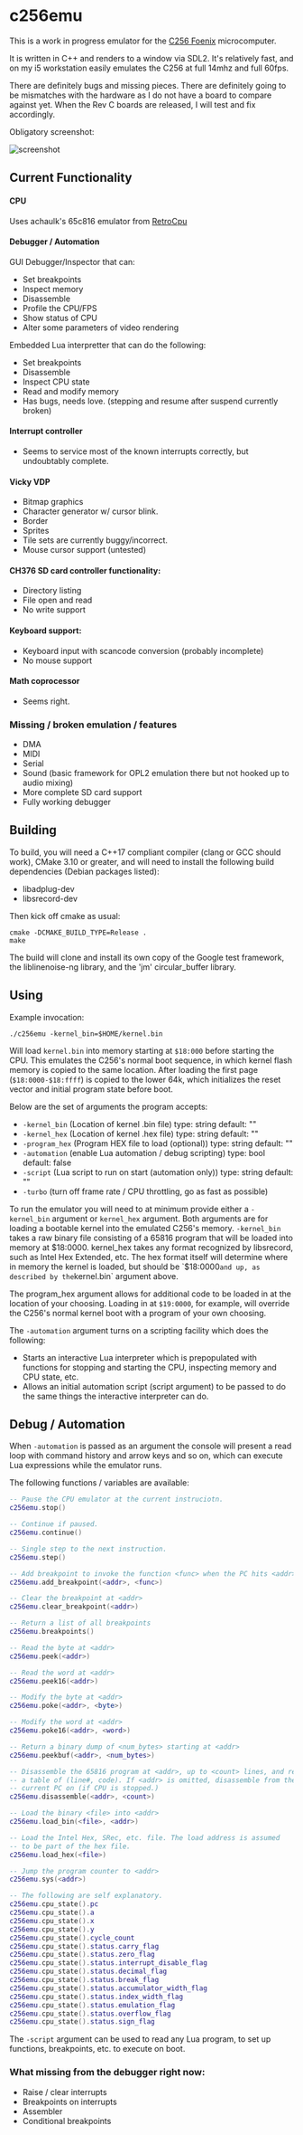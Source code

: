 # c256emu

This is a work in progress emulator for the [C256 Foenix](https://c256foenix.com/) microcomputer.

It is written in C++ and renders to a window via SDL2. It's relatively fast, 
and on my i5 workstation easily emulates the C256 at full 14mhz and full 60fps.

There are definitely bugs and missing pieces. There are definitely
going to be mismatches with the hardware as I do not have a board to compare against yet. When the Rev C boards are released, I will test and fix accordingly.

Obligatory screenshot:

![screenshot](c256emu-screenshot.png?raw=true)

## Current Functionality

#### CPU

Uses achaulk's 65c816 emulator from [RetroCpu](https://github.com/achaulk)

#### Debugger / Automation

GUI Debugger/Inspector that can:

  * Set breakpoints
  * Inspect memory
  * Disassemble
  * Profile the CPU/FPS
  * Show status of CPU
  * Alter some parameters of video rendering
  
Embedded Lua interpretter that can do the following:

  * Set breakpoints
  * Disassemble
  * Inspect CPU state
  * Read and modify memory
  * Has bugs, needs love. (stepping and resume after suspend currently broken)
  
#### Interrupt controller

  * Seems to service most of the known interrupts correctly, but undoubtably complete.
  
#### Vicky VDP

  * Bitmap graphics
  * Character generator w/ cursor blink.
  * Border
  * Sprites
  * Tile sets are currently buggy/incorrect.
  * Mouse cursor support (untested)

#### CH376 SD card controller functionality:

  * Directory listing
  * File open and read
  * No write support

#### Keyboard support:

  * Keyboard input with scancode conversion (probably incomplete)
  * No mouse support

#### Math coprocessor

  * Seems right.

### Missing / broken emulation / features

  * DMA
  * MIDI
  * Serial
  * Sound (basic framework for OPL2 emulation there but not hooked up to audio mixing)
  * More complete SD card support
  * Fully working debugger

## Building

To build, you will need a C++17 compliant compiler (clang or GCC should work), CMake 3.10 or greater, and will need to install the following build dependencies (Debian packages listed):

  * libadplug-dev
  * libsrecord-dev

Then kick off cmake as usual:

  ```shell
  cmake -DCMAKE_BUILD_TYPE=Release .
  make
  ```

The build will clone and install its own copy of the Google test framework,
the liblinenoise-ng library, and the 'jm' circular_buffer library.

## Using

Example invocation:

   `./c256emu -kernel_bin=$HOME/kernel.bin`

Will load `kernel.bin` into memory starting at `$18:000` before starting the CPU. This emulates the C256's normal boot
sequence, in which kernel flash memory is copied to the same location. After loading the first page (`$18:0000-$18:ffff`)
is copied to the lower 64k, which initializes the reset vector and initial program state before boot.

Below are the set of arguments the program accepts:

  * `-kernel_bin` (Location of kernel .bin file) type: string default: ""
  * `-kernel_hex` (Location of kernel .hex file) type: string default: ""
  * `-program_hex` (Program HEX file to load (optional)) type: string default: ""
  * `-automation` (enable Lua automation / debug scripting) type: bool
     default: false
  * `-script` (Lua script to run on start (automation only)) type: string
     default: ""
  * `-turbo` (turn off frame rate / CPU throttling, go as fast as possible)

To run the emulator you will need to at minimum provide either a `-kernel_bin` argument or `kernel_hex` argument. Both
arguments are for loading a bootable kernel into the emulated C256's
memory. `-kernel_bin` takes a raw binary file consisting of a 65816 program that will be loaded into memory at $18:0000.
kernel_hex takes any format recognized by libsrecord, such as Intel Hex Extended, etc. The hex format itself will
determine where in memory the kernel is loaded, but should be `$18:0000` and up, as described by the `kernel.bin` argument above.

The program_hex argument allows for additional code to be loaded in at the location of your choosing. Loading in at
`$19:0000`, for example, will override the C256's normal kernel boot with a program of your own choosing.

The `-automation` argument turns on a scripting facility which does the following:

  * Starts an interactive Lua interpreter which is prepopulated with functions for stopping and starting the CPU,
    inspecting memory and CPU state, etc.
  * Allows an initial automation script (script argument) to be passed to do the same things the interactive interpreter
    can do.

## Debug / Automation

When `-automation` is passed as an argument the console will present a 
read loop with command history and arrow keys and so on, which can execute Lua expressions while the emulator runs.

The following functions / variables are available:

```lua
-- Pause the CPU emulator at the current instruciotn.
c256emu.stop()

-- Continue if paused.
c256emu.continue()

-- Single step to the next instruction.
c256emu.step()

-- Add breakpoint to invoke the function <func> when the PC hits <addr>
c256emu.add_breakpoint(<addr>, <func>)

-- Clear the breakpoint at <addr>
c256emu.clear_breakpoint(<addr>)

-- Return a list of all breakpoints
c256emu.breakpoints() 

-- Read the byte at <addr>
c256emu.peek(<addr>)

-- Read the word at <addr>
c256emu.peek16(<addr>)

-- Modify the byte at <addr>
c256emu.poke(<addr>, <byte>)

-- Modify the word at <addr>
c256emu.poke16(<addr>, <word>)

-- Return a binary dump of <num_bytes> starting at <addr>
c256emu.peekbuf(<addr>, <num_bytes>)

-- Disassemble the 65816 program at <addr>, up to <count> lines, and return
-- a table of (line#, code). If <addr> is omitted, disassemble from the 
-- current PC on (if CPU is stopped.)
c256emu.disassemble(<addr>, <count>)

-- Load the binary <file> into <addr>
c256emu.load_bin(<file>, <addr>)

-- Load the Intel Hex, SRec, etc. file. The load address is assumed
-- to be part of the hex file. 
c256emu.load_hex(<file>)

-- Jump the program counter to <addr>
c256emu.sys(<addr>)

-- The following are self explanatory.
c256emu.cpu_state().pc
c256emu.cpu_state().a
c256emu.cpu_state().x
c256emu.cpu_state().y
c256emu.cpu_state().cycle_count
c256emu.cpu_state().status.carry_flag
c256emu.cpu_state().status.zero_flag
c256emu.cpu_state().status.interrupt_disable_flag
c256emu.cpu_state().status.decimal_flag
c256emu.cpu_state().status.break_flag
c256emu.cpu_state().status.accumulator_width_flag
c256emu.cpu_state().status.index_width_flag
c256emu.cpu_state().status.emulation_flag
c256emu.cpu_state().status.overflow_flag
c256emu.cpu_state().status.sign_flag
```

The `-script` argument can be used to read any Lua program, to set up functions, breakpoints, etc. to execute on boot.

### What missing from the debugger right now:

  * Raise / clear interrupts
  * Breakpoints on interrupts
  * Assembler
  * Conditional breakpoints

